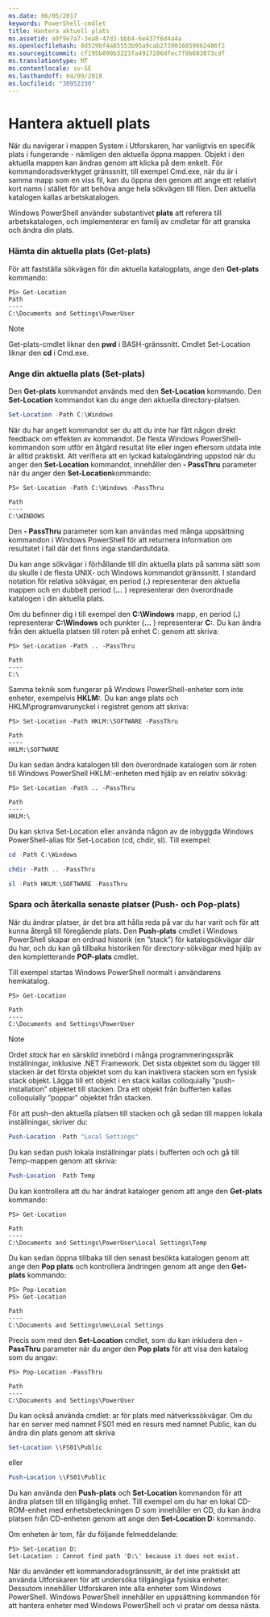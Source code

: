 ```yaml
---
ms.date: 06/05/2017
keywords: PowerShell-cmdlet
title: Hantera aktuell plats
ms.assetid: a9f9e7a7-3ea8-47d3-bbb4-6e437f6d4a4a
ms.openlocfilehash: 8d529bf4a85553b95a9cab2739016859662486f2
ms.sourcegitcommit: cf195b090b3223fa4917206dfec7f0b603873cdf
ms.translationtype: MT
ms.contentlocale: sv-SE
ms.lasthandoff: 04/09/2018
ms.locfileid: "30952230"
---
```

# <a name="managing-current-location"></a>Hantera aktuell plats

När du navigerar i mappen System i Utforskaren, har vanligtvis en specifik plats i fungerande - nämligen den aktuella öppna mappen. Objekt i den aktuella mappen kan ändras genom att klicka på dem enkelt. För kommandoradsverktyget gränssnitt, till exempel Cmd.exe, när du är i samma mapp som en viss fil, kan du öppna den genom att ange ett relativt kort namn i stället för att behöva ange hela sökvägen till filen. Den aktuella katalogen kallas arbetskatalogen.

Windows PowerShell använder substantivet **plats** att referera till arbetskatalogen, och implementerar en familj av cmdletar för att granska och ändra din plats.

### <a name="getting-your-current-location-get-location"></a>Hämta din aktuella plats (Get-plats)

För att fastställa sökvägen för din aktuella katalogplats, ange den **Get-plats** kommando:

```
PS> Get-Location
Path
----
C:\Documents and Settings\PowerUser
```

> [!NOTE]
> Get-plats-cmdlet liknar den **pwd** i BASH-gränssnitt. Cmdlet Set-Location liknar den **cd** i Cmd.exe.

### <a name="setting-your-current-location-set-location"></a>Ange din aktuella plats (Set-plats)

Den **Get-plats** kommandot används med den **Set-Location** kommando. Den **Set-Location** kommandot kan du ange den aktuella directory-platsen.

```powershell
Set-Location -Path C:\Windows
```

När du har angett kommandot ser du att du inte har fått någon direkt feedback om effekten av kommandot. De flesta Windows PowerShell-kommandon som utför en åtgärd resultat lite eller ingen eftersom utdata inte är alltid praktiskt. Att verifiera att en lyckad katalogändring uppstod när du anger den **Set-Location** kommandot, innehåller den **- PassThru** parameter när du anger den **Set-Location**kommando:

```
PS> Set-Location -Path C:\Windows -PassThru

Path
----
C:\WINDOWS
```

Den **- PassThru** parameter som kan användas med många uppsättning kommandon i Windows PowerShell för att returnera information om resultatet i fall där det finns inga standardutdata.

Du kan ange sökvägar i förhållande till din aktuella plats på samma sätt som du skulle i de flesta UNIX- och Windows kommandot gränssnitt. I standard notation för relativa sökvägar, en period (**.**) representerar den aktuella mappen och en dubbelt period (**...** ) representerar den överordnade katalogen i din aktuella plats.

Om du befinner dig i till exempel den **C:\\Windows** mapp, en period (**.**) representerar **C:\\Windows** och punkter (**...** ) representerar **C:**. Du kan ändra från den aktuella platsen till roten på enhet C: genom att skriva:

```
PS> Set-Location -Path .. -PassThru

Path
----
C:\
```

Samma teknik som fungerar på Windows PowerShell-enheter som inte enheter, exempelvis **HKLM:**. Du kan ange plats och HKLM\\programvarunyckel i registret genom att skriva:

```
PS> Set-Location -Path HKLM:\SOFTWARE -PassThru

Path
----
HKLM:\SOFTWARE
```

Du kan sedan ändra katalogen till den överordnade katalogen som är roten till Windows PowerShell HKLM:-enheten med hjälp av en relativ sökväg:

```
PS> Set-Location -Path .. -PassThru

Path
----
HKLM:\
```

Du kan skriva Set-Location eller använda någon av de inbyggda Windows PowerShell-alias för Set-Location (cd, chdir, sl). Till exempel:

```powershell
cd -Path C:\Windows
```

```powershell
chdir -Path .. -PassThru
```

```powershell
sl -Path HKLM:\SOFTWARE -PassThru
```

### <a name="saving-and-recalling-recent-locations-push-location-and-pop-location"></a>Spara och återkalla senaste platser (Push- och Pop-plats)

När du ändrar platser, är det bra att hålla reda på var du har varit och för att kunna återgå till föregående plats. Den **Push-plats** cmdlet i Windows PowerShell skapar en ordnad historik (en ”stack”) för katalogsökvägar där du har, och du kan gå tillbaka historiken för directory-sökvägar med hjälp av den kompletterande  **POP-plats** cmdlet.

Till exempel startas Windows PowerShell normalt i användarens hemkatalog.

```
PS> Get-Location

Path
----
C:\Documents and Settings\PowerUser
```

> [!NOTE]
> Ordet *stack* har en särskild innebörd i många programmeringsspråk inställningar, inklusive .NET Framework. Det sista objektet som du lägger till stacken är det första objektet som du kan inaktivera stacken som en fysisk stack objekt. Lägga till ett objekt i en stack kallas colloquially ”push-installation” objektet till stacken. Dra ett objekt från bufferten kallas colloquially ”poppar” objektet från stacken.

För att push-den aktuella platsen till stacken och gå sedan till mappen lokala inställningar, skriver du:

```powershell
Push-Location -Path "Local Settings"
```

Du kan sedan push lokala inställningar plats i bufferten och och gå till Temp-mappen genom att skriva:

```powershell
Push-Location -Path Temp
```

Du kan kontrollera att du har ändrat kataloger genom att ange den **Get-plats** kommando:

```
PS> Get-Location

Path
----
C:\Documents and Settings\PowerUser\Local Settings\Temp
```

Du kan sedan öppna tillbaka till den senast besökta katalogen genom att ange den **Pop plats** och kontrollera ändringen genom att ange den **Get-plats** kommando:

```
PS> Pop-Location
PS> Get-Location

Path
----
C:\Documents and Settings\me\Local Settings
```

Precis som med den **Set-Location** cmdlet, som du kan inkludera den **- PassThru** parameter när du anger den **Pop plats** för att visa den katalog som du angav:

```
PS> Pop-Location -PassThru

Path
----
C:\Documents and Settings\PowerUser
```

Du kan också använda cmdlet: ar för plats med nätverkssökvägar. Om du har en server med namnet FS01 med en resurs med namnet Public, kan du ändra din plats genom att skriva

```powershell
Set-Location \\FS01\Public
```

eller

```powershell
Push-Location \\FS01\Public
```

Du kan använda den **Push-plats** och **Set-Location** kommandon för att ändra platsen till en tillgänglig enhet. Till exempel om du har en lokal CD-ROM-enhet med enhetsbeteckningen D som innehåller en CD, du kan ändra platsen från CD-enheten genom att ange den **Set-Location D:** kommando.

Om enheten är tom, får du följande felmeddelande:

```
PS> Set-Location D:
Set-Location : Cannot find path 'D:\' because it does not exist.
```

När du använder ett kommandoradsgränssnitt, är det inte praktiskt att använda Utforskaren för att undersöka tillgängliga fysiska enheter. Dessutom innehåller Utforskaren inte alla enheter som Windows PowerShell. Windows PowerShell innehåller en uppsättning kommandon för att hantera enheter med Windows PowerShell och vi pratar om dessa nästa.